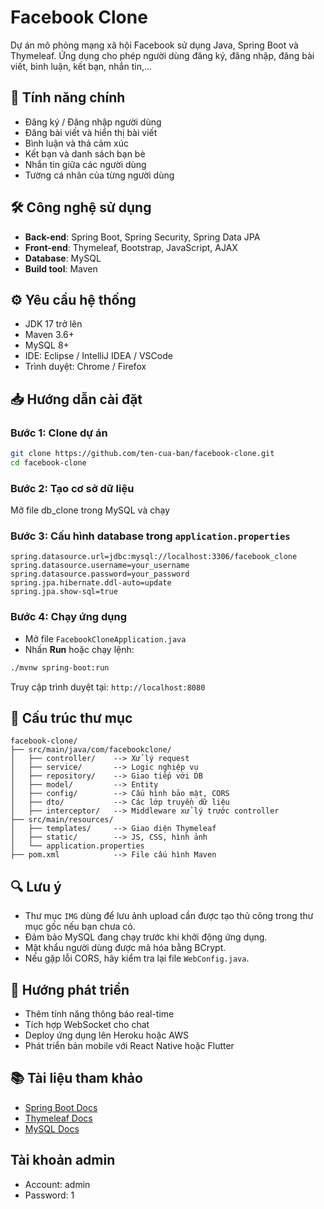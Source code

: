 # Facebook Clone

Dự án mô phỏng mạng xã hội Facebook sử dụng Java, Spring Boot và Thymeleaf. Ứng dụng cho phép người dùng đăng ký, đăng nhập, đăng bài viết, bình luận, kết bạn, nhắn tin,...

## 🚀 Tính năng chính

- Đăng ký / Đăng nhập người dùng
- Đăng bài viết và hiển thị bài viết
- Bình luận và thả cảm xúc
- Kết bạn và danh sách bạn bè
- Nhắn tin giữa các người dùng
- Tường cá nhân của từng người dùng

## 🛠 Công nghệ sử dụng

- **Back-end**: Spring Boot, Spring Security, Spring Data JPA
- **Front-end**: Thymeleaf, Bootstrap, JavaScript, AJAX
- **Database**: MySQL
- **Build tool**: Maven

## ⚙️ Yêu cầu hệ thống

- JDK 17 trở lên
- Maven 3.6+
- MySQL 8+
- IDE: Eclipse / IntelliJ IDEA / VSCode
- Trình duyệt: Chrome / Firefox

## 📥 Hướng dẫn cài đặt

### Bước 1: Clone dự án

```bash
git clone https://github.com/ten-cua-ban/facebook-clone.git
cd facebook-clone
```

### Bước 2: Tạo cơ sở dữ liệu

Mở file db_clone trong MySQL và chạy


### Bước 3: Cấu hình database trong `application.properties`

```properties
spring.datasource.url=jdbc:mysql://localhost:3306/facebook_clone
spring.datasource.username=your_username
spring.datasource.password=your_password
spring.jpa.hibernate.ddl-auto=update
spring.jpa.show-sql=true
```

### Bước 4: Chạy ứng dụng

- Mở file `FacebookCloneApplication.java`
- Nhấn **Run** hoặc chạy lệnh:

```bash
./mvnw spring-boot:run
```

Truy cập trình duyệt tại: `http://localhost:8080`

## 📁 Cấu trúc thư mục

```text
facebook-clone/
├── src/main/java/com/facebookclone/
│   ├── controller/    --> Xử lý request
│   ├── service/       --> Logic nghiệp vụ
│   ├── repository/    --> Giao tiếp với DB
│   ├── model/         --> Entity
│   ├── config/        --> Cấu hình bảo mật, CORS
│   ├── dto/           --> Các lớp truyền dữ liệu
│   ├── interceptor/   --> Middleware xử lý trước controller
├── src/main/resources/
│   ├── templates/     --> Giao diện Thymeleaf
│   ├── static/        --> JS, CSS, hình ảnh
│   └── application.properties
├── pom.xml            --> File cấu hình Maven
```

## 🔍 Lưu ý

- Thư mục `IMG` dùng để lưu ảnh upload cần được tạo thủ công trong thư mục gốc nếu bạn chưa có.
- Đảm bảo MySQL đang chạy trước khi khởi động ứng dụng.
- Mật khẩu người dùng được mã hóa bằng BCrypt.
- Nếu gặp lỗi CORS, hãy kiểm tra lại file `WebConfig.java`.

## 📌 Hướng phát triển

- Thêm tính năng thông báo real-time
- Tích hợp WebSocket cho chat
- Deploy ứng dụng lên Heroku hoặc AWS
- Phát triển bản mobile với React Native hoặc Flutter

## 📚 Tài liệu tham khảo

- [Spring Boot Docs](https://spring.io/projects/spring-boot)
- [Thymeleaf Docs](https://www.thymeleaf.org/)
- [MySQL Docs](https://dev.mysql.com/doc/)

## Tài khoản admin
- Account: admin
- Password: 1
